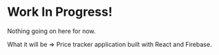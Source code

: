 # Work In Progress!
Nothing going on here for now.

What it will be => Price tracker application built with React and Firebase.